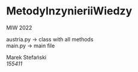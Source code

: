 # MetodyInzynieriiWiedzy
MIW 2022

austria.py -> class with all methods <br>
main.py -> main file

Marek Stefański <br>
_155411_
